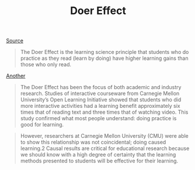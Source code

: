 ﻿---
backlinks:
- title: Effective learning strategies
  url: /sense/Learning/effective-learning-strategies.html
title: Doer Effect
---
[Source](https://research.vitalsource.com/research/doer-effect)

> The Doer Effect is the learning science principle that students who do practice as they read (learn by doing) have higher learning gains than those who only read.  

[Another](https://get.vitalsource.com/hubfs/Website/Content%20Images%20-%20Resources%20page/The-Doer-Effect.pdf?hsLang=en)

> The Doer Effect has been the focus of both academic and industry research. Studies of interactive courseware
from Carnegie Mellon University’s Open Learning Initiative showed that students who did more interactive
activities had a learning benefit approximately six times that of reading text and three times that of watching
video. This study confirmed what most people understand: doing practice is good for learning.

> However, researchers at Carnegie Mellon University (CMU) were able to show this relationship was not
coincidental; doing caused learning.2 Causal results are critical for educational research because we should
know with a high degree of certainty that the learning methods presented to students will be effective
for their learning.